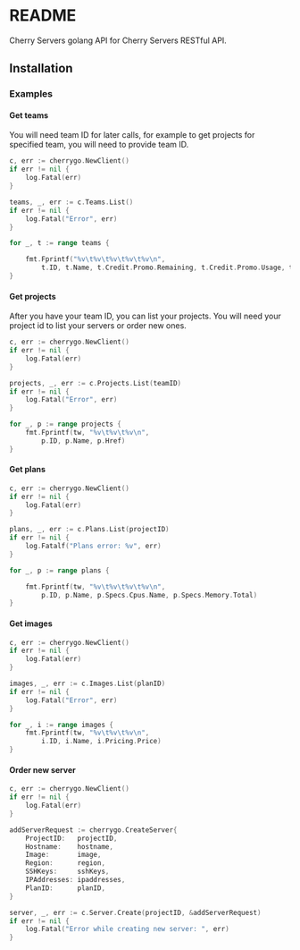# README #

Cherry Servers golang API for Cherry Servers RESTful API.

Installation
------------

### Examples ###

#### Get teams
You will need team ID for later calls, for example to get projects for specified team, you will need to provide team ID.
```go
c, err := cherrygo.NewClient()
if err != nil {
    log.Fatal(err)
}

teams, _, err := c.Teams.List()
if err != nil {
    log.Fatal("Error", err)
}

for _, t := range teams {

    fmt.Fprintf("%v\t%v\t%v\t%v\t%v\n",
        t.ID, t.Name, t.Credit.Promo.Remaining, t.Credit.Promo.Usage, t.Credit.Resources.Pricing.Price)
}
```

#### Get projects
After you have your team ID, you can list your projects. You will need your project id to list your servers or order new ones.
```go
c, err := cherrygo.NewClient()
if err != nil {
    log.Fatal(err)
}

projects, _, err := c.Projects.List(teamID)
if err != nil {
    log.Fatal("Error", err)
}

for _, p := range projects {
    fmt.Fprintf(tw, "%v\t%v\t%v\n",
        p.ID, p.Name, p.Href)
}
```

#### Get plans

```go
c, err := cherrygo.NewClient()
if err != nil {
    log.Fatal(err)
}

plans, _, err := c.Plans.List(projectID)
if err != nil {
    log.Fatalf("Plans error: %v", err)
}

for _, p := range plans {

    fmt.Fprintf(tw, "%v\t%v\t%v\t%v\n",
        p.ID, p.Name, p.Specs.Cpus.Name, p.Specs.Memory.Total)
}
```

#### Get images
```go
c, err := cherrygo.NewClient()
if err != nil {
    log.Fatal(err)
}

images, _, err := c.Images.List(planID)
if err != nil {
    log.Fatal("Error", err)
}

for _, i := range images {
    fmt.Fprintf(tw, "%v\t%v\t%v\n",
        i.ID, i.Name, i.Pricing.Price)
}
```



#### Order new server
```go
c, err := cherrygo.NewClient()
if err != nil {
    log.Fatal(err)
}

addServerRequest := cherrygo.CreateServer{
    ProjectID:   projectID,
    Hostname:    hostname,
    Image:       image,
    Region:      region,
    SSHKeys:     sshKeys,
    IPAddresses: ipaddresses,
    PlanID:      planID,
}

server, _, err := c.Server.Create(projectID, &addServerRequest)
if err != nil {
    log.Fatal("Error while creating new server: ", err)
}
```